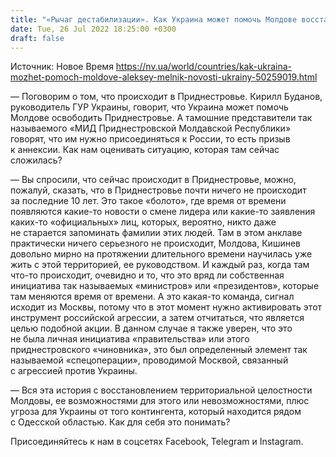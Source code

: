 ```yaml
---
title: "«Рычаг дестабилизации». Как Украина может помочь Молдове восстановить территориальную целостность — интервью с экспертом"
date: Tue, 26 Jul 2022 18:25:00 +0300
draft: false
---
```

Источник: Новое Время https://nv.ua/world/countries/kak-ukraina-mozhet-pomoch-moldove-aleksey-melnik-novosti-ukrainy-50259019.html


— Поговорим о том, что происходит в Приднестровье. Кирилл Буданов, руководитель ГУР Украины, говорит, что Украина может помочь Молдове освободить Приднестровье. А тамошние представители так называемого «МИД Приднестровской Молдавской Республики» говорят, что им нужно присоединяться к России, то есть призыв к аннексии. Как нам оценивать ситуацию, которая там сейчас сложилась?

— Вы спросили, что сейчас происходит в Приднестровье, можно, пожалуй, сказать, что в Приднестровье почти ничего не происходит за последние 10 лет. Это такое «болото», где время от времени появляются какие-то новости о смене лидера или какие-то заявления каких-то «официальных» лиц, которых, вероятно, никто даже не старается запоминать фамилии этих людей. Там в этом анклаве практически ничего серьезного не происходит, Молдова, Кишинев довольно мирно на протяжении длительного времени научилась уже жить с этой территорией, ее руководством. И каждый раз, когда там что-то происходит, очевидно и то, что это вряд ли собственная инициатива так называемых «министров» или «президентов», которые там меняются время от времени. А это какая-то команда, сигнал исходит из Москвы, потому что в этот момент нужно активировать этот инструмент российской агрессии, а затем отчитаться, что является целью подобной акции. В данном случае я также уверен, что это не была личная инициатива «правительства» или этого приднестровского «чиновника», это был определенный элемент так называемой «спецоперации», проводимой Москвой, связанный с агрессией против Украины.

— Вся эта история с восстановлением территориальной целостности Молдовы, ее возможностями для этого или невозможностями, плюс угроза для Украины от того контингента, который находится рядом с Одесской областью. Как для себя это понимать?

Присоединяйтесь к нам в соцсетях Facebook, Telegram и Instagram.
